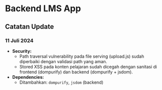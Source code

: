 # Backend LMS App

## Catatan Update

### 11 Juli 2024
- **Security:**
  - Path traversal vulnerability pada file serving (upload.js) sudah diperbaiki dengan validasi path yang aman.
  - Stored XSS pada konten pelajaran sudah dicegah dengan sanitasi di frontend (dompurify) dan backend (dompurify + jsdom).
- **Dependencies:**
  - Ditambahkan: `dompurify`, `jsdom` (backend) 
